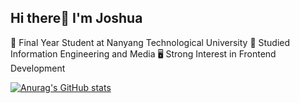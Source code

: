 ## Hi there👋 I'm Joshua

🏫 Final Year Student at Nanyang Technological University
📖 Studied Information Engineering and Media
🖥️ Strong Interest in Frontend Development 

[![Anurag's GitHub stats](https://github-readme-stats.vercel.app/api?username=Joshua-Pok)](https://github.com/anuraghazra/github-readme-stats)




